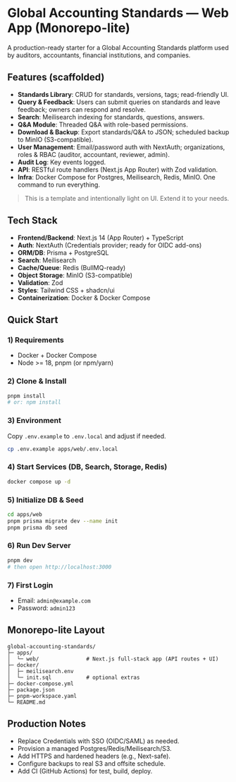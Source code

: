 # Global Accounting Standards — Web App (Monorepo-lite)

A production-ready starter for a Global Accounting Standards platform used by auditors, accountants, financial institutions, and companies.

## Features (scaffolded)

- **Standards Library**: CRUD for standards, versions, tags; read-friendly UI.
- **Query & Feedback**: Users can submit queries on standards and leave feedback; owners can respond and resolve.
- **Search**: Meilisearch indexing for standards, questions, answers.
- **Q&A Module**: Threaded Q&A with role-based permissions.
- **Download & Backup**: Export standards/Q&A to JSON; scheduled backup to MinIO (S3-compatible).
- **User Management**: Email/password auth with NextAuth; organizations, roles & RBAC (auditor, accountant, reviewer, admin).
- **Audit Log**: Key events logged.
- **API**: RESTful route handlers (Next.js App Router) with Zod validation.
- **Infra**: Docker Compose for Postgres, Meilisearch, Redis, MinIO. One command to run everything.

> This is a template and intentionally light on UI. Extend it to your needs.

## Tech Stack

- **Frontend/Backend**: Next.js 14 (App Router) + TypeScript
- **Auth**: NextAuth (Credentials provider; ready for OIDC add-ons)
- **ORM/DB**: Prisma + PostgreSQL
- **Search**: Meilisearch
- **Cache/Queue**: Redis (BullMQ-ready)
- **Object Storage**: MinIO (S3-compatible)
- **Validation**: Zod
- **Styles**: Tailwind CSS + shadcn/ui
- **Containerization**: Docker & Docker Compose

## Quick Start

### 1) Requirements
- Docker + Docker Compose
- Node >= 18, pnpm (or npm/yarn)

### 2) Clone & Install
```bash
pnpm install
# or: npm install
```

### 3) Environment
Copy `.env.example` to `.env.local` and adjust if needed.
```bash
cp .env.example apps/web/.env.local
```

### 4) Start Services (DB, Search, Storage, Redis)
```bash
docker compose up -d
```

### 5) Initialize DB & Seed
```bash
cd apps/web
pnpm prisma migrate dev --name init
pnpm prisma db seed
```

### 6) Run Dev Server
```bash
pnpm dev
# then open http://localhost:3000
```

### 7) First Login
- Email: `admin@example.com`
- Password: `admin123`

## Monorepo-lite Layout
```
global-accounting-standards/
├─ apps/
│  └─ web/               # Next.js full-stack app (API routes + UI)
├─ docker/
│  ├─ meilisearch.env
│  └─ init.sql           # optional extras
├─ docker-compose.yml
├─ package.json
├─ pnpm-workspace.yaml
└─ README.md
```

## Production Notes
- Replace Credentials with SSO (OIDC/SAML) as needed.
- Provision a managed Postgres/Redis/Meilisearch/S3.
- Add HTTPS and hardened headers (e.g., Next-safe).
- Configure backups to real S3 and offsite schedule.
- Add CI (GitHub Actions) for test, build, deploy.
